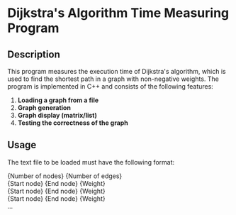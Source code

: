 # Dijkstra's Algorithm Time Measuring Program

## Description

This program measures the execution time of Dijkstra's algorithm, which is used to find the shortest path in a graph with non-negative weights. The program is implemented in C++ and consists of the following features:

1. **Loading a graph from a file**
2. **Graph generation**
3. **Graph display (matrix/list)**
4. **Testing the correctness of the graph**

## Usage

The text file to be loaded must have the following format:

{Number of nodes} {Number of edges}\
{Start node} {End node} {Weight}\
{Start node} {End node} {Weight}\
{Start node} {End node} {Weight}\
...
